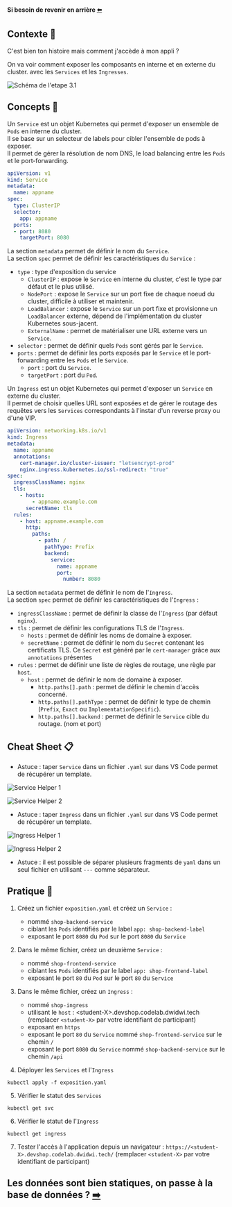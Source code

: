**Si besoin de revenir en arrière [⬅️](../03-frontend-deployment/README.md)**

## Contexte 📖

C'est bien ton histoire mais comment j'accède à mon appli ?  

On va voir comment exposer les composants en interne et en externe du cluster. avec les `Services` et les `Ingresses`.  

![Schéma de l'etape 3.1](../assets/schema-kube-codelab-etape-3.1.png)

## Concepts 🎨

Un `Service` est un objet Kubernetes qui permet d'exposer un ensemble de `Pods` en interne du cluster.  
Il se base sur un selecteur de labels pour cibler l'ensemble de pods à exposer.  
Il permet de gérer la résolution de nom DNS, le load balancing entre les `Pods` et le port-forwarding.

```yaml
apiVersion: v1
kind: Service
metadata:
  name: appname
spec:
  type: ClusterIP
  selector:
    app: appname
  ports:
  - port: 8080
    targetPort: 8080
```

La section `metadata` permet de définir le nom du `Service`.  
La section `spec` permet de définir les caractéristiques du `Service` :  
  * `type` : type d'exposition du service  
    * `ClusterIP` : expose le `Service` en interne du cluster, c'est le type par défaut et le plus utilisé.  
    * `NodePort` : expose le `Service` sur un port fixe de chaque noeud du cluster, difficile à utiliser et maintenir.  
    * `LoadBalancer` : expose le `Service` sur un port fixe et provisionne un `LoadBalancer` externe, dépend de l'implémentation du cluster Kubernetes sous-jacent.  
    * `ExternalName` : permet de matérialiser une URL externe vers un `Service`.  
  * `selector` : permet de définir quels `Pods` sont gérés par le `Service`.  
  * `ports` : permet de définir les ports exposés par le `Service` et le port-forwarding entre les `Pods` et le `Service`.  
    * `port` : port du `Service`.  
    * `targetPort` : port du `Pod`.    

Un `Ingress` est un objet Kubernetes qui permet d'exposer un `Service` en externe du cluster.  
Il permet de choisir quelles URL sont exposées et de gérer le routage des requêtes vers les `Services` correspondants à l'instar d'un reverse proxy ou d'une VIP.  

```yaml
apiVersion: networking.k8s.io/v1
kind: Ingress
metadata:
  name: appname
  annotations:
    cert-manager.io/cluster-issuer: "letsencrypt-prod"
    nginx.ingress.kubernetes.io/ssl-redirect: "true"
spec:
  ingressClassName: nginx
  tls:
    - hosts:
        - appname.example.com
      secretName: tls
  rules:
    - host: appname.example.com
      http:
        paths:
          - path: /
            pathType: Prefix
            backend:
              service:
                name: appname
                port:
                  number: 8080
```

La section `metadata` permet de définir le nom de l'`Ingress`.  
La section `spec` permet de définir les caractéristiques de l'`Ingress` :  
  * `ingressClassName` : permet de définir la classe de l'`Ingress` (par défaut `nginx`).  
  * `tls` : permet de définir les configurations TLS de l'`Ingress`.  
    * `hosts` : permet de définir les noms de domaine à exposer.  
    * `secretName` : permet de définir le nom du `Secret` contenant les certificats TLS. Ce `Secret` est généré par le `cert-manager` grâce aux `annotations` présentes
  * `rules` : permet de définir une liste de règles de routage, une règle par `host`.  
    * `host` : permet de définir le nom de domaine à exposer.  
      * `http.paths[].path` : permet de définir le chemin d'accès concerné.  
      * `http.paths[].pathType` : permet de définir le type de chemin (`Prefix`, `Exact` ou `ImplementationSpecific`).    
      * `http.paths[].backend` : permet de définir le `Service` cible du routage. (nom et port)  

## Cheat Sheet 📋

* Astuce : taper `Service` dans un fichier `.yaml` sur dans VS Code permet de récupérer un template.

![Service Helper 1](../assets/service-helper-vscode-1.png)

![Service Helper 2](../assets/service-helper-vscode-2.png)

* Astuce : taper `Ingress` dans un fichier `.yaml` sur dans VS Code permet de récupérer un template.

![Ingress Helper 1](../assets/ingress-helper-vscode-1.png)

![Ingress Helper 2](../assets/ingress-helper-vscode-2.png)

* Astuce : il est possible de séparer plusieurs fragments de `yaml` dans un seul fichier en utilisant `---` comme séparateur.

## Pratique 👷

1) Créez un fichier `exposition.yaml` et créez un `Service` :  
    * nommé `shop-backend-service`  
    * ciblant les `Pods` identifiés par le label `app: shop-backend-label`  
    * exposant le port `8080` du `Pod` sur le port `8080` du `Service`


2) Dans le même fichier, créez un deuxième `Service` :  
    * nommé `shop-frontend-service`  
    * ciblant les `Pods` identifiés par le label `app: shop-frontend-label`  
    * exposant le port `80` du `Pod` sur le port `80` du `Service`


3) Dans le même fichier, créez un `Ingress` :  
    * nommé `shop-ingress`  
    * utilisant le `host` : \<student-X>.devshop.codelab.dwidwi.tech (remplacer `<student-X>` par votre identifiant de participant)
    * exposant en `https`
    * exposant le port `80` du `Service` nommé `shop-frontend-service` sur le chemin `/`  
    * exposant le port `8080` du `Service` nommé `shop-backend-service` sur le chemin `/api`  


4) Déployer les `Services` et l'`Ingress`
```shell
kubectl apply -f exposition.yaml
```

5) Vérifier le statut des `Services`
```shell
kubectl get svc
```

6) Vérifier le statut de l'`Ingress`
```shell
kubectl get ingress
```

7) Tester l'accès à l'application depuis un navigateur : `https://<student-X>.devshop.codelab.dwidwi.tech/` (remplacer `<student-X>` par votre identifiant de participant)  

## Les données sont bien statiques, on passe à la base de données ? [➡️](../05-database/README.md)

